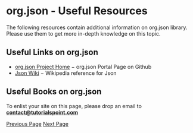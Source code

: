 # org.json - Useful Resources
The following resources contain additional information on org.json library. Please use them to get more in-depth knowledge on this topic.

## Useful Links on org.json
   * [org.json Project Home](https://github.com/stleary/JSON-java)  − org.json Portal Page on Github
   * [Json Wiki](https://en.wikipedia.org/wiki/JSON)  − Wikipedia reference for Json

## Useful Books on org.json
To enlist your site on this page, please drop an email to **contact@tutorialspoint.com**


[Previous Page](../org_json/org_json_quick_guide.md) [Next Page](../org_json/org_json_discussion.md) 
